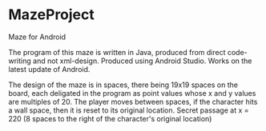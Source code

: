 # MazeProject
Maze for Android

The program of this maze is written in Java, produced from direct code-
writing and not xml-design. Produced using Android Studio. Works on the latest update of Android.

The design of the maze is in spaces, there being 19x19 spaces on the board,
each deligated in the program as point values whose x and y values are
multiples of 20.
The player moves between spaces, if the character hits a wall space, then it is
reset to its original location.
Secret passage at x = 220 (8 spaces to the right of the character's original
location)

